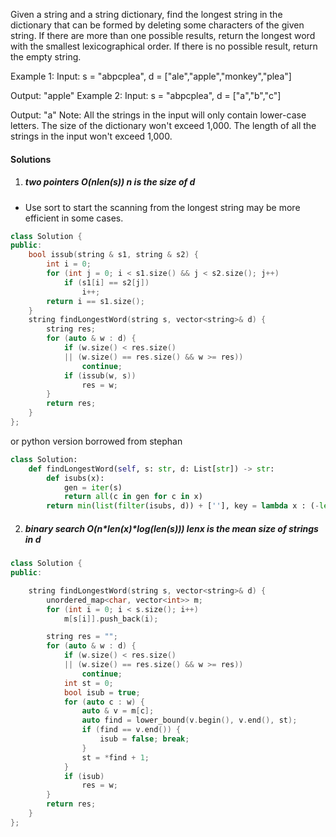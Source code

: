 Given a string and a string dictionary, find the longest string in the dictionary that can be formed by deleting some characters of the given string. If there are more than one possible results, return the longest word with the smallest lexicographical order. If there is no possible result, return the empty string.

Example 1:
Input:
s = "abpcplea", d = ["ale","apple","monkey","plea"]

Output: 
"apple"
Example 2:
Input:
s = "abpcplea", d = ["a","b","c"]

Output: 
"a"
Note:
All the strings in the input will only contain lower-case letters.
The size of the dictionary won't exceed 1,000.
The length of all the strings in the input won't exceed 1,000.

#### Solutions

1. ##### two pointers O(nlen(s)) n is the size of d

- Use sort to start the scanning from the longest string may be more efficient in some cases.

```c++
class Solution {
public:
    bool issub(string & s1, string & s2) {
        int i = 0;
        for (int j = 0; i < s1.size() && j < s2.size(); j++)
            if (s1[i] == s2[j])
                i++;
        return i == s1.size();
    }
    string findLongestWord(string s, vector<string>& d) {
        string res;
        for (auto & w : d) {
            if (w.size() < res.size() 
            || (w.size() == res.size() && w >= res))
                continue;
            if (issub(w, s))
                res = w;
        }
        return res;
    }
};
```

or python version borrowed from stephan

```python
class Solution:
    def findLongestWord(self, s: str, d: List[str]) -> str:
        def isubs(x):
            gen = iter(s)
            return all(c in gen for c in x)
        return min(list(filter(isubs, d)) + [''], key = lambda x : (-len(x), x))
```

2. ##### binary search O(n*len(x)*log(len(s))) lenx is the mean size of strings in d

```c++
class Solution {
public:

    string findLongestWord(string s, vector<string>& d) {
        unordered_map<char, vector<int>> m;
        for (int i = 0; i < s.size(); i++)
            m[s[i]].push_back(i);

        string res = "";
        for (auto & w : d) {
            if (w.size() < res.size() 
            || (w.size() == res.size() && w >= res))
                continue;
            int st = 0;
            bool isub = true;
            for (auto c : w) {
                auto & v = m[c];
                auto find = lower_bound(v.begin(), v.end(), st);
                if (find == v.end()) {
                    isub = false; break;
                }
                st = *find + 1;
            }
            if (isub)
                res = w;
        }
        return res;
    }
};
```